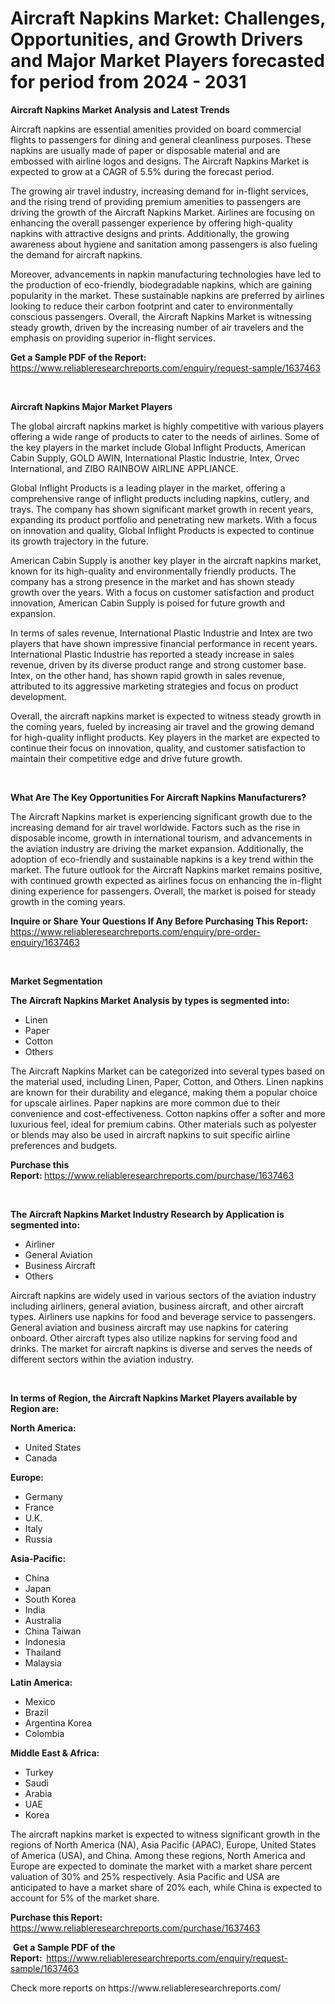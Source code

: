 <p><h1>Aircraft Napkins Market: Challenges, Opportunities, and Growth Drivers and Major Market Players forecasted for period from 2024 - 2031</h1></p><p><strong>Aircraft Napkins Market Analysis and Latest Trends</strong></p>
<p><p>Aircraft napkins are essential amenities provided on board commercial flights to passengers for dining and general cleanliness purposes. These napkins are usually made of paper or disposable material and are embossed with airline logos and designs. The Aircraft Napkins Market is expected to grow at a CAGR of 5.5% during the forecast period.</p><p>The growing air travel industry, increasing demand for in-flight services, and the rising trend of providing premium amenities to passengers are driving the growth of the Aircraft Napkins Market. Airlines are focusing on enhancing the overall passenger experience by offering high-quality napkins with attractive designs and prints. Additionally, the growing awareness about hygiene and sanitation among passengers is also fueling the demand for aircraft napkins.</p><p>Moreover, advancements in napkin manufacturing technologies have led to the production of eco-friendly, biodegradable napkins, which are gaining popularity in the market. These sustainable napkins are preferred by airlines looking to reduce their carbon footprint and cater to environmentally conscious passengers. Overall, the Aircraft Napkins Market is witnessing steady growth, driven by the increasing number of air travelers and the emphasis on providing superior in-flight services.</p></p>
<p><strong>Get a Sample PDF of the Report:&nbsp;</strong> <a href="https://www.reliableresearchreports.com/enquiry/request-sample/1637463">https://www.reliableresearchreports.com/enquiry/request-sample/1637463</a></p>
<p>&nbsp;</p>
<p><strong>Aircraft Napkins Major Market Players</strong></p>
<p><p>The global aircraft napkins market is highly competitive with various players offering a wide range of products to cater to the needs of airlines. Some of the key players in the market include Global Inflight Products, American Cabin Supply, GOLD AWIN, International Plastic Industrie, Intex, Orvec International, and ZIBO RAINBOW AIRLINE APPLIANCE.</p><p>Global Inflight Products is a leading player in the market, offering a comprehensive range of inflight products including napkins, cutlery, and trays. The company has shown significant market growth in recent years, expanding its product portfolio and penetrating new markets. With a focus on innovation and quality, Global Inflight Products is expected to continue its growth trajectory in the future.</p><p>American Cabin Supply is another key player in the aircraft napkins market, known for its high-quality and environmentally friendly products. The company has a strong presence in the market and has shown steady growth over the years. With a focus on customer satisfaction and product innovation, American Cabin Supply is poised for future growth and expansion.</p><p>In terms of sales revenue, International Plastic Industrie and Intex are two players that have shown impressive financial performance in recent years. International Plastic Industrie has reported a steady increase in sales revenue, driven by its diverse product range and strong customer base. Intex, on the other hand, has shown rapid growth in sales revenue, attributed to its aggressive marketing strategies and focus on product development.</p><p>Overall, the aircraft napkins market is expected to witness steady growth in the coming years, fueled by increasing air travel and the growing demand for high-quality inflight products. Key players in the market are expected to continue their focus on innovation, quality, and customer satisfaction to maintain their competitive edge and drive future growth.</p></p>
<p>&nbsp;</p>
<p><strong>What Are The Key Opportunities For Aircraft Napkins Manufacturers?</strong></p>
<p><p>The Aircraft Napkins market is experiencing significant growth due to the increasing demand for air travel worldwide. Factors such as the rise in disposable income, growth in international tourism, and advancements in the aviation industry are driving the market expansion. Additionally, the adoption of eco-friendly and sustainable napkins is a key trend within the market. The future outlook for the Aircraft Napkins market remains positive, with continued growth expected as airlines focus on enhancing the in-flight dining experience for passengers. Overall, the market is poised for steady growth in the coming years.</p></p>
<p><strong>Inquire or Share Your Questions If Any Before Purchasing This Report:</strong> <a href="https://www.reliableresearchreports.com/enquiry/pre-order-enquiry/1637463">https://www.reliableresearchreports.com/enquiry/pre-order-enquiry/1637463</a></p>
<p>&nbsp;</p>
<p><strong>Market Segmentation</strong></p>
<p><strong>The Aircraft Napkins Market Analysis by types is segmented into:</strong></p>
<p><ul><li>Linen</li><li>Paper</li><li>Cotton</li><li>Others</li></ul></p>
<p><p>The Aircraft Napkins Market can be categorized into several types based on the material used, including Linen, Paper, Cotton, and Others. Linen napkins are known for their durability and elegance, making them a popular choice for upscale airlines. Paper napkins are more common due to their convenience and cost-effectiveness. Cotton napkins offer a softer and more luxurious feel, ideal for premium cabins. Other materials such as polyester or blends may also be used in aircraft napkins to suit specific airline preferences and budgets.</p></p>
<p><strong>Purchase this Report:&nbsp;</strong><a href="https://www.reliableresearchreports.com/purchase/1637463">https://www.reliableresearchreports.com/purchase/1637463</a></p>
<p>&nbsp;</p>
<p><strong>The Aircraft Napkins Market Industry Research by Application is segmented into:</strong></p>
<p><ul><li>Airliner</li><li>General Aviation</li><li>Business Aircraft</li><li>Others</li></ul></p>
<p><p>Aircraft napkins are widely used in various sectors of the aviation industry including airliners, general aviation, business aircraft, and other aircraft types. Airliners use napkins for food and beverage service to passengers. General aviation and business aircraft may use napkins for catering onboard. Other aircraft types also utilize napkins for serving food and drinks. The market for aircraft napkins is diverse and serves the needs of different sectors within the aviation industry.</p></p>
<p>&nbsp;</p>
<p><strong>In terms of Region, the Aircraft Napkins Market Players available by Region are:</strong></p>
<p>
    <p> <strong> North America: </strong>
        <ul>
            <li>United States</li>
            <li>Canada</li>
        </ul>
        </p> 
    <p> <strong> Europe: </strong>
        <ul>
            <li>Germany</li>
            <li>France</li>
            <li>U.K.</li>
            <li>Italy</li>
            <li>Russia</li>
        </ul>
        </p> 
    <p> <strong> Asia-Pacific: </strong>
        <ul>
            <li>China</li>
            <li>Japan</li>
            <li>South Korea</li>
            <li>India</li>
            <li>Australia</li>
            <li>China Taiwan</li>
            <li>Indonesia</li>
            <li>Thailand</li>
            <li>Malaysia</li>
        </ul>
        </p> 
    <p> <strong> Latin America: </strong>
        <ul>
            <li>Mexico</li>
            <li>Brazil</li>
            <li>Argentina Korea</li>
            <li>Colombia</li>
        </ul>
        </p> 
    <p> <strong> Middle East & Africa: </strong>
        <ul>
            <li>Turkey</li>
            <li>Saudi</li>
            <li>Arabia</li>
            <li>UAE</li>
            <li>Korea</li>
        </ul>
    </p>
    </p>
<p><p>The aircraft napkins market is expected to witness significant growth in the regions of North America (NA), Asia Pacific (APAC), Europe, United States of America (USA), and China. Among these regions, North America and Europe are expected to dominate the market with a market share percent valuation of 30% and 25% respectively. Asia Pacific and USA are anticipated to have a market share of 20% each, while China is expected to account for 5% of the market share.</p></p>
<p><strong>Purchase this Report: </strong><a href="https://www.reliableresearchreports.com/purchase/1637463">https://www.reliableresearchreports.com/purchase/1637463</a></p>
<p>&nbsp;<strong>Get a Sample PDF of the Report:&nbsp;&nbsp;</strong><a href="https://www.reliableresearchreports.com/enquiry/request-sample/1637463">https://www.reliableresearchreports.com/enquiry/request-sample/1637463</a></p>
<p><strong></strong></p>
<p>Check more reports on https://www.reliableresearchreports.com/</p>